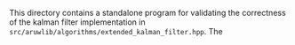 This directory contains a standalone program for validating the correctness of the kalman filter
implementation in `src/aruwlib/algorithms/extended_kalman_filter.hpp`. The 
